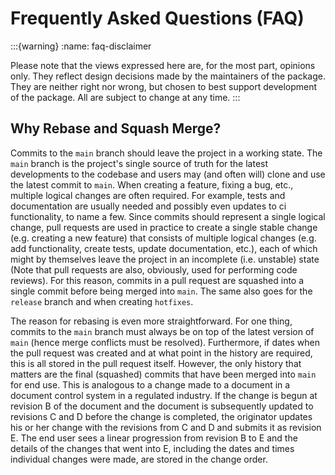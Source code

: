 # Frequently Asked Questions (FAQ)

:::{warning}
:name: faq-disclaimer

Please note that the views expressed here are, for the most part, opinions only. They reflect design decisions made by the maintainers of the package. They are neither right nor wrong, but chosen to best support development of the package. All are subject to change at any time.
:::

## Why Rebase and Squash Merge?

Commits to the `main` branch should leave the project in a working state. The `main` branch is the project's single source of truth for the latest developments to the codebase and users may (and often will) clone and use the latest commit to `main`. When creating a feature, fixing a bug, etc., multiple logical changes are often required. For example, tests and documentation are usually needed and possibly even updates to ci functionality, to name a few. Since commits should represent a single logical change, pull requests are used in practice to create a single stable change (e.g. creating a new feature) that consists of multiple logical changes (e.g. add functionality, create tests, update documentation, etc.), each of which might by themselves leave the project in an incomplete (i.e. unstable) state (Note that pull requests are also, obviously, used for performing code reviews). For this reason, commits in a pull request are squashed into a single commit before being merged into `main`. The same also goes for the `release` branch and when creating `hotfixes`.

The reason for rebasing is even more straightforward. For one thing, commits to the `main` branch must always be on top of the latest version of `main` (hence merge conflicts must be resolved). Furthermore, if dates when the pull request was created and at what point in the history are required, this is all stored in the pull request itself. However, the only history that matters are the final (squashed) commits that have been merged into `main` for end use. This is analogous to a change made to a document in a document control system in a regulated industry. If the change is begun at revision B of the document and the document is subsequently updated to revisions C and D before the change is completed, the originator updates his or her change with the revisions from C and D and submits it as revision E. The end user sees a linear progression from revision B to E and the details of the changes that went into E, including the dates and times individual changes were made, are stored in the change order.
